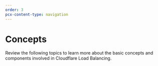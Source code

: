 ```yaml
---
order: 3
pcx-content-type: navigation
---
```


# Concepts

Review the following topics to learn more about the basic concepts and components involved in Cloudflare Load Balancing.

<DirectoryListing path="/understand-basics"/>
